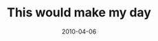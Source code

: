 ---
layout: base.njk
title : 'This would make my day' 
view_title : 'This would make my day' 
year : '2010' 
date : '2010-04-06' 
img_file : '/drawing/thiswouldmakemyday.png' 
html_file : 'thiswouldmakemyday' 
next_html : 'thisisnothowiplannedmylifetobe.html' 
year_order : '44' 
permalink : "title/{{html_file}}.html"
---